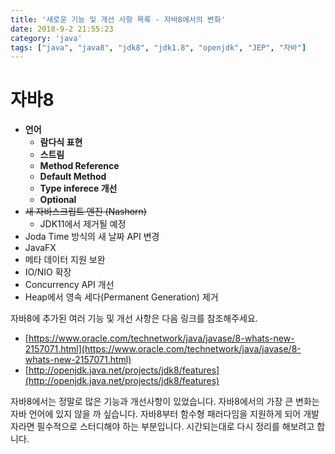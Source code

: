 ```yaml
---
title: '새로운 기능 및 개선 사항 목록 - 자바8에서의 변화'
date: 2018-9-2 21:55:23
category: 'java'
tags: ["java", "java8", "jdk8", "jdk1.8", "openjdk", "JEP", "자바"]
---
```


# 자바8

- **언어**
  - **람다식 표현**
  - **스트림**
  - **Method Reference**
  - **Default Method**
  - **Type inferece 개선**
  - **Optional**
- ~~새 자바스크립트 엔진 (Nashorn)~~
  - JDK11에서 제거될 예정
- Joda Time 방식의 새 날짜 API 변경
- JavaFX
- 메타 데이터 지원 보완
- IO/NIO 확장
- Concurrency API 개선
- Heap에서 영속 세다(Permanent Generation) 제거

자바8에 추가된 여러 기능 및 개선 사항은 다음 링크를 참조해주세요.

- [https://www.oracle.com/technetwork/java/javase/8-whats-new-2157071.html](https://www.oracle.com/technetwork/java/javase/8-whats-new-2157071.html)
- [http://openjdk.java.net/projects/jdk8/features](http://openjdk.java.net/projects/jdk8/features)

자바8에서는 정말로 많은 기능과 개선사항이 있었습니다. 자바8에서의 가장 큰 변화는 자바 언어에 있지 않을 까 싶습니다. 자바8부터 함수형 패러다임을 지원하게 되어 개발자라면 필수적으로 스터디해야 하는 부분입니다. 시간되는대로 다시 정리를 해보려고 합니다.
